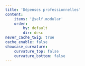 ```yaml
---
title: 'Dépenses professionnelles'
content:
    items: '@self.modular'
    order:
        by: default
        dir: desc
never_cache_twig: true
cache_enable: false
showcase_curvature:
    curvature_top: false
    curvature_bottom: false
---
```


